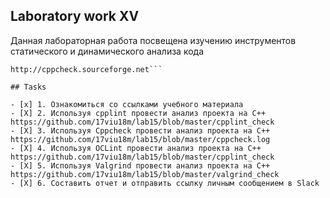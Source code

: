 ## Laboratory work XV


Данная лабораторная работа посвещена изучению инструментов статического и динамического анализа кода
```Code Analytics
http://cppcheck.sourceforge.net```

## Tasks

- [x] 1. Ознакомиться со ссылками учебного материала      
- [X] 2. Используя cpplint провести анализ проекта на C++   https://github.com/17viu18m/lab15/blob/master/cpplint_check
- [X] 3. Используя Cppcheck провести анализ проекта на C++  https://github.com/17viu18m/lab15/blob/master/cppcheck.log
- [X] 4. Используя OCLint провести анализ проекта на C++    https://github.com/17viu18m/lab15/blob/master/cpplint_check
- [X] 5. Используя Valgrind провести анализ проекта на C++  https://github.com/17viu18m/lab15/blob/master/valgrind_check
- [X] 6. Составить отчет и отправить ссылку личным сообщением в Slack 


